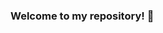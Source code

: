 ### Welcome to my repository! 👋
<!--
I am well-rounded Web Developer with strong Backend skills and almost the same Frontend Skills!

[E-mail me if you need custom Web Solution!](mailto:dimauuvin@gmail.com)<br>
[Telegram me if you need custom Web Solution!](https://t.me/dmitriyuvin)

### I'm Dmitriy Uvin - Full Stack Developer

#### :computer: My tech skills:
##### :brain: Backend
- PHP, Laravel
- Node, Express.js

##### :star: Frontend
- HTML/CSS (SASS, SCSS)
- JavaScript, Vue.js

##### :hammer: Another skills
- Ability to build app architecture
- Using Design Patterns
- SOLID, DRY, KISS

##### ⚡ Additional
- Git - GitHub, Bitbucket
- Docker, Elasticsearch
- Nginx, Apache
- VPS administration
- UNIX-based systems (Ubuntu)
- Unit testing (PHPUnit)
- Websockets
- Queues (Laravel)

#### :man: My soft skills:
- Persistent
- Sharp-witted
- Self-organized
- Observant
- Dreamer
- Sporty
- Reader


**dmitriy-uvin/dmitriy-uvin** is a ✨ _special_ ✨ repository because its `README.md` (this file) appears on your GitHub profile.

Here are some ideas to get you started:

- 🔭 I’m currently working on ...
- 🌱 I’m currently learning ...
- 👯 I’m looking to collaborate on ...
- 🤔 I’m looking for help with ...
- 💬 Ask me about ...
- 📫 How to reach me: ...
- 😄 Pronouns: ...
- ⚡ Fun fact: ...
-->

